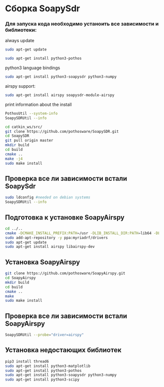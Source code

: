 # Сборка SoapySdr
### Для запуска кода необходимо устаноить все зависимости и библиотеки:
always update
```bash
sudo apt-get update
```
```bash
sudo apt-get install python3-pothos
```
python3 language bindings
```bash
sudo apt-get install python3-soapysdr python3-numpy
```
airspy support:
```bash
sudo apt-get install airspy soapysdr-module-airspy
```
print information about the install
```bash
PothosUtil --system-info
SoapySDRUtil --info
```
```bash
cd catkin_ws/src/
git clone https://github.com/pothosware/SoapySDR.git
cd SoapySDR
git pull origin master
mkdir build
cd build
cmake ..
make -j4
sudo make install
```
## Проверка все ли зависимости встали SoapySdr
```bash
sudo ldconfig #needed on debian systems
SoapySDRUtil --info
```
## Подготовка к установке SoapyAirspy
```bash
cd ../..
cmake -DCMAKE_INSTALL_PREFIX:PATH=/usr -DLIB_INSTALL_DIR:PATH=lib64 -DLIB_SUFFIX=64 -DSOAPY_SDR_ROOT=/usr ..
sudo add-apt-repository -y ppa:myriadrf/drivers
sudo apt-get update
sudo apt-get install airspy libairspy-dev
```
## Установка SoapyAirspy
```bash
git clone https://github.com/pothosware/SoapyAirspy.git
cd SoapyAirspy
mkdir build
cd build
cmake ..
make
sudo make install
```
## Проверка все ли зависимости встали SoapyAirspy
```bash
SoapySDRUtil --probe="driver=airspy"
```
## Установка недостающих библиотек
```bash
pip3 install thread6
sudo apt-get install python3-matplotlib
sudo apt-get install python3-pothos
sudo apt-get install python3-soapysdr python3-numpy
sudo apt-get install python3-scipy
```

